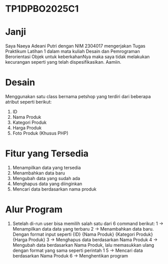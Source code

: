 # TP1DPBO2025C1

# Janji
Saya Naeya Adeani Putri dengan NIM 2304017 mengerjakan Tugas Praktikum Latihan 1 dalam mata kuliah Desain dan Pemrograman Berorientasi Objek untuk keberkahanNya maka saya tidak melakukan kecurangan seperti yang telah dispesifikasikan. Aamiin.

# Desain
Menggunakan satu class bernama petshop yang terdiri dari beberapa atribut seperti berikut:
1. ID
2. Nama Produk
3. Kategori Produk
4. Harga Produk
5. Foto Produk (Khusus PHP)

# Fitur yang Tersedia
1. Menampilkan data yang tersedia
2. Menambahkan data baru
3. Mengubah data yang sudah ada
4. Menghapus data yang diinginkan
5. Mencari data berdasarkan nama produk

# Alur Program
1. Setelah di-run user bisa memilih salah satu dari 6 command berikut:
   1 -> Menampilkan data data yang terbaru
   2 -> Menambahkan data baru. Dengan format input seperti {ID} {Nama Produk} 
	{Kategori Produk} {Harga Produk}
   3 -> Menghapus data berdasarkan Nama Produk
   4 -> Mengubah data berdasarkan Nama Produk, lalu memasukkan ulang dengan 
	format yang sama seperti perintah 1
   5 -> Mencari data berdasarkan Nama Produk
   6 -> Menghentikan program
